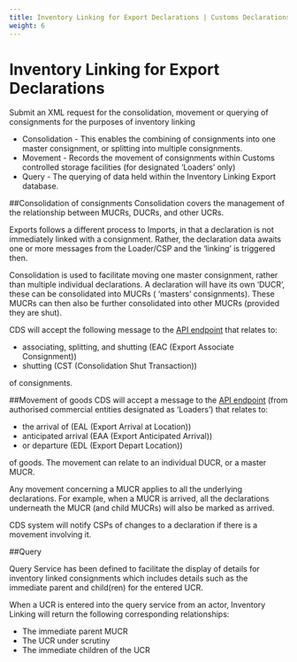 ```yaml
---
title: Inventory Linking for Export Declarations | Customs Declarations End-to-End Service Guide
weight: 6
---
```


# Inventory Linking for Export Declarations

Submit an XML request for the consolidation, movement or querying of consignments for the purposes of inventory linking

- Consolidation - This enables the combining of consignments into one master consignment, or splitting into multiple consignments.
- Movement - Records the movement of consignments within Customs controlled storage facilities (for designated ‘Loaders’ only)
- Query - The querying of data held within the Inventory Linking Export database.

##Consolidation of consignments
Consolidation covers the management of the relationship between MUCRs, DUCRs, and other UCRs.

Exports follows a different process to Imports, in that a declaration is not immediately linked with a consignment. Rather, the declaration data awaits one or more messages from the Loader/CSP and the ‘linking’ is triggered then.

Consolidation is used to facilitate moving one master consignment, rather than multiple individual declarations. A declaration will have its own ‘DUCR’, these can be consolidated into MUCRs ( ‘masters’ consignments). These MUCRs can then also be further consolidated into other MUCRs (provided they are shut).

CDS will accept the following message to the [API endpoint](/api-documentation/docs/api/service/customs-inventory-linking-exports) that relates to:
- associating, splitting, and shutting (EAC (Export Associate Consignment)) 
- shutting (CST (Consolidation Shut Transaction))

of consignments.

##Movement of goods
CDS will accept a message to the [API endpoint](/api-documentation/docs/api/service/customs-inventory-linking-exports) (from authorised commercial entities designated as ‘Loaders’) that relates to:
- the arrival of (EAL (Export Arrival at Location))
- anticipated arrival (EAA (Export Anticipated Arrival))
- or departure (EDL (Export Depart Location))

of goods. The movement can relate to an individual DUCR, or a master MUCR.

Any movement concerning a MUCR applies to all the underlying declarations. For example, when a MUCR is arrived, all the declarations underneath the MUCR (and child MUCRs) will also be marked as arrived.

CDS system will notify CSPs of changes to a declaration if there is a movement involving it.

##Query
 
Query Service has been defined to facilitate the display of details for inventory linked consignments which includes details such as the immediate parent and child(ren) for the entered UCR.

When a UCR is entered into the query service from an actor, Inventory Linking will return the following corresponding relationships:

- The immediate parent MUCR
- The UCR under scrutiny
- The immediate children of the UCR
